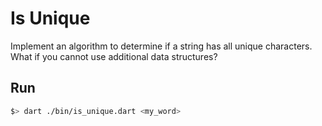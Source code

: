# Is Unique

Implement an algorithm to determine if a string has all unique characters. What if you
cannot use additional data structures?

## Run

```bash
$> dart ./bin/is_unique.dart <my_word>
```
